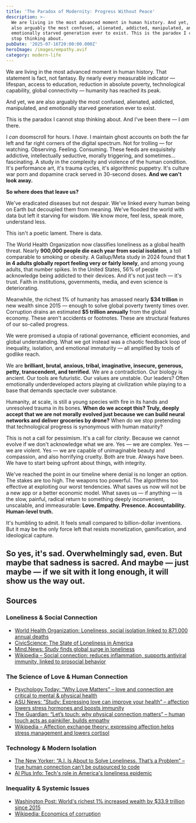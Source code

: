 ```yaml
---
title: 'The Paradox of Modernity: Progress Without Peace'
description: >-
  We are living in the most advanced moment in human history. And yet, we are
  also arguably the most confused, alienated, addicted, manipulated, and
  emotionally starved generation ever to exist. This is the paradox I cannot
  stop thinking about.
pubDate: '2025-07-16T20:00:00.000Z'
heroImage: /images/empathy.avif
category: modern-life
---
```


We are living in the most advanced moment in human history. That statement is fact, not fantasy. By nearly every measurable indicator — lifespan, access to education, reduction in absolute poverty, technological capability, global connectivity — humanity has reached its peak.

And yet, we are also arguably the most confused, alienated, addicted, manipulated, and emotionally starved generation ever to exist.

This is the paradox I cannot stop thinking about. And I've been there — I _am_ there.

I _can_ doomscroll for hours. I _have_. I maintain ghost accounts on both the far left and far right corners of the digital spectrum. Not for trolling — for watching. Observing. Feeling. Consuming. These feeds are exquisitely addictive, intellectually seductive, morally triggering, and sometimes… fascinating. A study in the complexity and violence of the human condition. It's performance art, it's trauma cycles, it's algorithmic puppetry. It's culture war porn and dopamine crack served in 30-second doses. **And we can't look away.**

**So where does that leave us?**

We've eradicated diseases but not despair. We've linked every human being on Earth but decoupled them from meaning. We've flooded the world with data but left it starving for wisdom. We know more, feel less, speak more, understand less.

This isn't a poetic lament. There is data.

The World Health Organization now classifies loneliness as a global health threat. Nearly **900,000 people die each year from social isolation**, a toll comparable to smoking or obesity. A Gallup/Meta study in 2024 found that **1 in 4 adults globally report feeling very or fairly lonely**, and among young adults, that number spikes. In the United States, 56% of people acknowledge being addicted to their devices. And it's not just tech — it's trust. Faith in institutions, governments, media, and even science is deteriorating.

Meanwhile, the richest 1% of humanity has amassed nearly **\$34 trillion** in new wealth since 2015 — enough to solve global poverty twenty times over. Corruption drains an estimated **\$5 trillion annually** from the global economy. These aren't accidents or footnotes. These are structural features of our so-called progress.

We were promised a utopia of rational governance, efficient economies, and global understanding. What we got instead was a chaotic feedback loop of inequality, isolation, and emotional immaturity — all amplified by tools of godlike reach.

We are **brilliant, brutal, anxious, tribal, imaginative, insecure, generous, petty, transcendent, and terrified.** We are a contradiction. Our biology is ancient. Our tools are futuristic. Our values are unstable. Our leaders? Often emotionally underdeveloped actors playing at civilization while playing to a base that demands spectacle over substance.

Humanity, at scale, is still a young species with fire in its hands and unresolved trauma in its bones. **When do we accept this? Truly, deeply accept that we are not morally evolved just because we can build neural networks and deliver groceries by drone?** When do we stop pretending that technological progress is synonymous with human maturity?

This is not a call for pessimism. It's a call for _clarity_. Because we cannot evolve if we don't acknowledge what we are. Yes — we are complex. Yes — we are violent. Yes — we are capable of unimaginable beauty and compassion, and also horrifying cruelty. Both are true. Always have been. We have to start being upfront about things, with integrity.

We've reached the point in our timeline where denial is no longer an option. The stakes are too high. The weapons too powerful. The algorithms too effective at exploiting our worst tendencies. What saves us now will not be a new app or a better economic model. What saves us — if anything — is the slow, painful, radical return to something deeply inconvenient, unscalable, and immeasurable: **Love. Empathy. Presence. Accountability. Human-level truth.**

It's humbling to admit. It feels small compared to billion-dollar inventions. But it may be the only force left that resists monetization, gamification, and ideological capture.

So yes, it's sad. Overwhelmingly sad, even. But maybe that sadness is sacred. And maybe — just maybe — if we sit with it long enough, it will show us the way out.
---

## Sources

### Loneliness & Social Connection

- [World Health Organization: Loneliness, social isolation linked to 871,000 annual deaths](https://healthpolicy-watch.news/loneliness-social-isolation-linked-to-871000-annual-deaths-who-finds)
- [CivicScience: The State of Loneliness in America](https://civicscience.com/the-state-of-loneliness-in-america-the-role-of-relationships-and-technology-in-isolation)
- [Mind.News: Study finds global surge in loneliness](https://mind.news/2025-05-04-study-global-surge-loneliness-persists-post-pandemic.html)
- [Wikipedia – Social connection: reduces inflammation, supports antiviral immunity, linked to prosocial behavior](https://en.wikipedia.org/wiki/Social_connection)

### The Science of Love & Human Connection

- [Psychology Today: “Why Love Matters” – love and connection are critical to mental & physical health](https://www.psychologytoday.com/us/blog/beyond-school-walls/202408/why-love-matters)
- [ASU News: “Study: Expressing love can improve your health” – affection lowers stress hormones and boosts immunity](https://news.asu.edu/content/study-expressing-love-can-improve-your-health)
- [The Guardian: “Let’s touch: why physical connection matters” – human touch acts as painkiller, builds empathy](https://www.theguardian.com/lifeandstyle/2016/feb/21/human-touch-why-it-matters-for-our-health)
- [Wikipedia – Affection exchange theory: expressing affection helps stress management and lowers cortisol](https://en.wikipedia.org/wiki/Affection_exchange_theory)

### Technology & Modern Isolation

- [The New Yorker: “A.I. Is About to Solve Loneliness. That’s a Problem” – true human connection can’t be outsourced to code](https://www.newyorker.com/magazine/2025/07/21/ai-is-about-to-solve-loneliness-thats-a-problem)
- [AI Plus Info: Tech's role in America's loneliness epidemic](https://www.aiplusinfo.com/techs-role-in-americas-loneliness-epidemic)

### Inequality & Systemic Issues

- [Washington Post: World's richest 1% increased wealth by $33.9 trillion since 2015](https://www.washingtonpost.com/world/2025/06/26/billionaires-wealth-inequality-trillion-oxfam)
- [Wikipedia: Economics of corruption](https://en.wikipedia.org/wiki/Economics_of_corruption)
